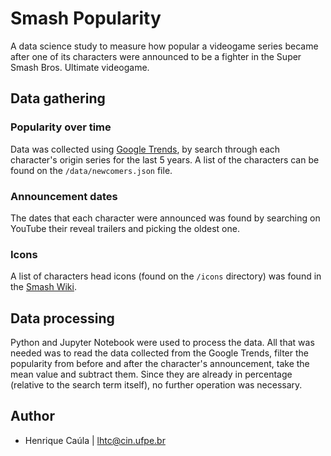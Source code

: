 # Smash Popularity

A data science study to measure how popular a videogame series became after one of its characters were announced to be a fighter in the Super Smash Bros. Ultimate videogame.

## Data gathering

### Popularity over time

Data was collected using [Google Trends](https://trends.google.com/trends/?geo=US), by search through each character's origin series for the last 5 years. A list of the characters can be found on the `/data/newcomers.json` file.

### Announcement dates

The dates that each character were announced was found by searching on YouTube their reveal trailers and picking the oldest one.

### Icons

A list of characters head icons (found on the `/icons` directory) was found in the [Smash Wiki](<https://www.ssbwiki.com/Category:Head_icons_(SSBU)>).

## Data processing

Python and Jupyter Notebook were used to process the data. All that was needed was to read the data collected from the Google Trends, filter the popularity from before and after the character's announcement, take the mean value and subtract them. Since they are already in percentage (relative to the search term itself), no further operation was necessary.

## Author

- Henrique Caúla | lhtc@cin.ufpe.br

